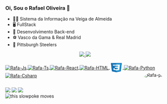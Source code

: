 ### Oi, Sou o Rafael Oliveira 👋

- 👨‍🎓 Sistema da Informação na Veiga de Almeida
- :desktop_computer:  FullStack
- 🌱 Desenvolvimento Back-end
- ⚽ Vasco da Gama & Real Madrid 
- 🏈 Pittsburgh Steelers

<div align="center">
  <a href="https://github.com/faeltwister">
  <img height="120em" src="https://github-readme-stats.vercel.app/api?username=faeltwister&show_icons=true&theme=shades-of-purple&include_all_commits=true&count_private=true"/>
  <img height="120em" src="https://github-readme-stats.vercel.app/api/top-langs/?username=faeltwister&layout=compact&langs_count=7&theme=shades-of-purple"/>
</div>
 <div style="display: inline_block"><br>
  <img align="center" alt="Rafa-Js" height="30" width="40" src="https://cdn.jsdelivr.net/gh/devicons/devicon/icons/python/python-original.svg">
  <img align="center" alt="Rafa-Ts" height="30" width="40" src="https://cdn.jsdelivr.net/gh/devicons/devicon/icons/django/django-plain.svg">
  <img align="center" alt="Rafa-React" height="30" width="40" src="https://cdn.jsdelivr.net/gh/devicons/devicon/icons/mysql/mysql-original.svg">
  <img align="center" alt="Rafa-HTML" height="30" width="40" src="https://cdn.jsdelivr.net/gh/devicons/devicon/icons/csharp/csharp-original.svg">
  <img align="center" alt="Rafa-CSS" height="30" width="40" src="https://raw.githubusercontent.com/devicons/devicon/master/icons/css3/css3-original.svg">
  <img align="center" alt="Rafa-Python" height="30" width="40" src="https://cdn.jsdelivr.net/gh/devicons/devicon/icons/html5/html5-original.svg">
  <img align="center" alt="Rafa-Csharp" height="30" width="40" src="https://cdn.jsdelivr.net/gh/devicons/devicon/icons/javascript/javascript-original.svg">
  <img align="right" alt="Rafa-pic" height="150" style="border-radius:50px;" src="https://media.discordapp.net/attachments/978815807343718412/978816034213625876/263035_OPmLVPUY_1.png">
</div> 
  
 ##
 
<div> 
  <a href="https://www.youtube.com/channel/UCiyE-c6lBF2fNv8hcC3BOdA" target="_blank"><img src="https://img.shields.io/badge/YouTube-FF0000?style=for-the-badge&logo=youtube&logoColor=white" target="_blank"></a> 
  <a href = "mailto:faeltwister@gmail.com"><img src="https://img.shields.io/badge/-Gmail-%23333?style=for-the-badge&logo=gmail&logoColor=white" target="_blank"></a>
  <a href="https://www.linkedin.com/in/faeltwister" target="_blank"><img src="https://img.shields.io/badge/-LinkedIn-%230077B5?style=for-the-badge&logo=linkedin&logoColor=white" target="_blank"></a> 
 
</div>
  
<div> 
 <img src="https://media.discordapp.net/attachments/978815807343718412/978825013010522142/original.gif" alt="this slowpoke moves"  width="250" alt="404 image"/>
  
</div>
